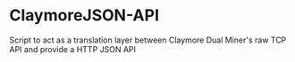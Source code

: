 # ClaymoreJSON-API
Script to act as a translation layer between Claymore Dual Miner's raw TCP API and provide a HTTP JSON API
